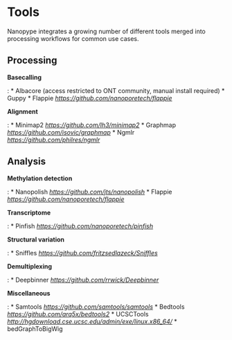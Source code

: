# Tools

Nanopype integrates a growing number of different tools merged into processing workflows for common use cases.

## Processing
**Basecalling**

:   * Albacore (access restricted to ONT community, manual install required)
    * Guppy
    * Flappie *https://github.com/nanoporetech/flappie*

**Alignment**

:   * Minimap2 *https://github.com/lh3/minimap2*
    * Graphmap *https://github.com/isovic/graphmap*
    * Ngmlr *https://github.com/philres/ngmlr*

## Analysis

**Methylation detection**

:   * Nanopolish *https://github.com/jts/nanopolish*
    * Flappie *https://github.com/nanoporetech/flappie*

**Transcriptome**

:   * Pinfish *https://github.com/nanoporetech/pinfish*

**Structural variation**

:   * Sniffles *https://github.com/fritzsedlazeck/Sniffles*

**Demultiplexing**

:   * Deepbinner *https://github.com/rrwick/Deepbinner*

**Miscellaneous**

:   * Samtools *https://github.com/samtools/samtools*
    * Bedtools *https://github.com/arq5x/bedtools2*
    * UCSCTools *http://hgdownload.cse.ucsc.edu/admin/exe/linux.x86_64/*
        * bedGraphToBigWig
